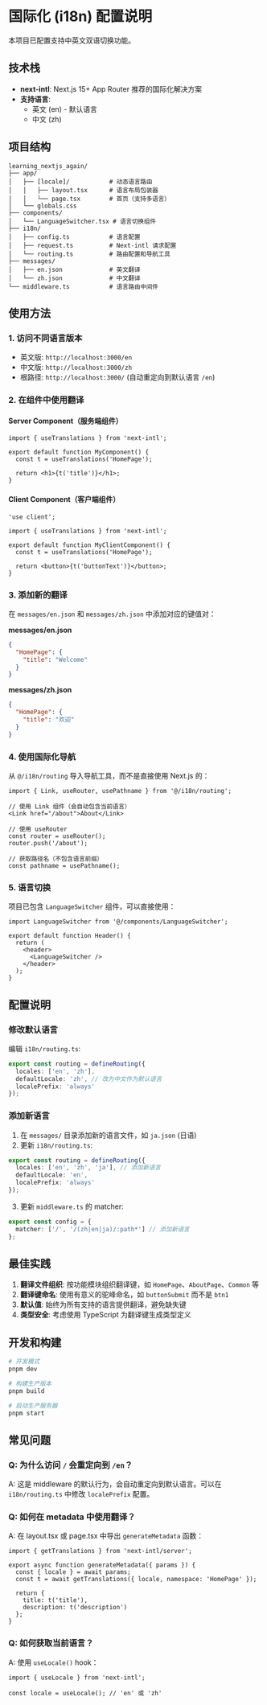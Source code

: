 # 国际化 (i18n) 配置说明

本项目已配置支持中英文双语切换功能。

## 技术栈

- **next-intl**: Next.js 15+ App Router 推荐的国际化解决方案
- **支持语言**: 
  - 英文 (en) - 默认语言
  - 中文 (zh)

## 项目结构

```
learning_nextjs_again/
├── app/
│   ├── [locale]/           # 动态语言路由
│   │   ├── layout.tsx      # 语言布局包装器
│   │   └── page.tsx        # 首页（支持多语言）
│   └── globals.css
├── components/
│   └── LanguageSwitcher.tsx # 语言切换组件
├── i18n/
│   ├── config.ts           # 语言配置
│   ├── request.ts          # Next-intl 请求配置
│   └── routing.ts          # 路由配置和导航工具
├── messages/
│   ├── en.json             # 英文翻译
│   └── zh.json             # 中文翻译
└── middleware.ts           # 语言路由中间件
```

## 使用方法

### 1. 访问不同语言版本

- 英文版: `http://localhost:3000/en`
- 中文版: `http://localhost:3000/zh`
- 根路径: `http://localhost:3000/` (自动重定向到默认语言 `/en`)

### 2. 在组件中使用翻译

#### Server Component（服务端组件）

```tsx
import { useTranslations } from 'next-intl';

export default function MyComponent() {
  const t = useTranslations('HomePage');
  
  return <h1>{t('title')}</h1>;
}
```

#### Client Component（客户端组件）

```tsx
'use client';

import { useTranslations } from 'next-intl';

export default function MyClientComponent() {
  const t = useTranslations('HomePage');
  
  return <button>{t('buttonText')}</button>;
}
```

### 3. 添加新的翻译

在 `messages/en.json` 和 `messages/zh.json` 中添加对应的键值对：

**messages/en.json**
```json
{
  "HomePage": {
    "title": "Welcome"
  }
}
```

**messages/zh.json**
```json
{
  "HomePage": {
    "title": "欢迎"
  }
}
```

### 4. 使用国际化导航

从 `@/i18n/routing` 导入导航工具，而不是直接使用 Next.js 的：

```tsx
import { Link, useRouter, usePathname } from '@/i18n/routing';

// 使用 Link 组件（会自动包含当前语言）
<Link href="/about">About</Link>

// 使用 useRouter
const router = useRouter();
router.push('/about');

// 获取路径名（不包含语言前缀）
const pathname = usePathname();
```

### 5. 语言切换

项目已包含 `LanguageSwitcher` 组件，可以直接使用：

```tsx
import LanguageSwitcher from '@/components/LanguageSwitcher';

export default function Header() {
  return (
    <header>
      <LanguageSwitcher />
    </header>
  );
}
```

## 配置说明

### 修改默认语言

编辑 `i18n/routing.ts`:

```typescript
export const routing = defineRouting({
  locales: ['en', 'zh'],
  defaultLocale: 'zh', // 改为中文作为默认语言
  localePrefix: 'always'
});
```

### 添加新语言

1. 在 `messages/` 目录添加新的语言文件，如 `ja.json` (日语)
2. 更新 `i18n/routing.ts`:

```typescript
export const routing = defineRouting({
  locales: ['en', 'zh', 'ja'], // 添加新语言
  defaultLocale: 'en',
  localePrefix: 'always'
});
```

3. 更新 `middleware.ts` 的 matcher:

```typescript
export const config = {
  matcher: ['/', '/(zh|en|ja)/:path*'] // 添加新语言
};
```

## 最佳实践

1. **翻译文件组织**: 按功能模块组织翻译键，如 `HomePage`、`AboutPage`、`Common` 等
2. **翻译键命名**: 使用有意义的驼峰命名，如 `buttonSubmit` 而不是 `btn1`
3. **默认值**: 始终为所有支持的语言提供翻译，避免缺失键
4. **类型安全**: 考虑使用 TypeScript 为翻译键生成类型定义

## 开发和构建

```bash
# 开发模式
pnpm dev

# 构建生产版本
pnpm build

# 启动生产服务器
pnpm start
```

## 常见问题

### Q: 为什么访问 `/` 会重定向到 `/en`？

A: 这是 middleware 的默认行为，会自动重定向到默认语言。可以在 `i18n/routing.ts` 中修改 `localePrefix` 配置。

### Q: 如何在 metadata 中使用翻译？

A: 在 layout.tsx 或 page.tsx 中导出 `generateMetadata` 函数：

```tsx
import { getTranslations } from 'next-intl/server';

export async function generateMetadata({ params }) {
  const { locale } = await params;
  const t = await getTranslations({ locale, namespace: 'HomePage' });
  
  return {
    title: t('title'),
    description: t('description')
  };
}
```

### Q: 如何获取当前语言？

A: 使用 `useLocale()` hook：

```tsx
import { useLocale } from 'next-intl';

const locale = useLocale(); // 'en' 或 'zh'
```

